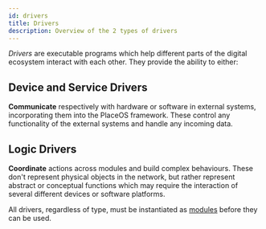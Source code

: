 ```yaml
---
id: drivers
title: Drivers
description: Overview of the 2 types of drivers
---
```

<!-- # Drivers -->

_Drivers_ are executable programs which help different parts of the digital ecosystem interact with each other.
They provide the ability to either:

## Device and Service Drivers
**Communicate** respectively with hardware or software in external systems, incorporating them into the PlaceOS framework. These control any functionality of the external systems and handle any incoming data. 

## Logic Drivers
**Coordinate** actions across modules and build complex behaviours. 
These don't represent physical objects in the network, 
but rather represent abstract or conceptual functions which may require the interaction of several different devices or software platforms.

<!-- images pending  -->
<!-- ![Drivers either communicate or coordinate.](../.gitbook/assets/concepts-drivers.svg) -->

All drivers, regardless of type, must be instantiated as [modules](modules.md) before they can be used.



